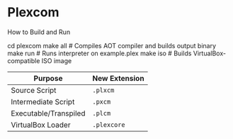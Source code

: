 # Plexcom


 How to Build and Run



cd plexcom
make all          # Compiles AOT compiler and builds output binary
make run          # Runs interpreter on example.plex
make iso          # Builds VirtualBox-compatible ISO image



| Purpose               | New Extension |
| --------------------- | ------------- |
| Source Script         | `.plxcm`      |
| Intermediate Script   | `.pxcm`       |
| Executable/Transpiled | `.plcm`       |
| VirtualBox Loader     | `.plexcore`   |



